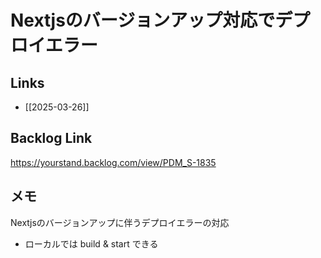 # Nextjsのバージョンアップ対応でデプロイエラー

## Links

- [[2025-03-26]]

## Backlog Link

https://yourstand.backlog.com/view/PDM_S-1835

## メモ

Nextjsのバージョンアップに伴うデプロイエラーの対応

- ローカルでは build & start できる